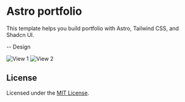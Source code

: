 # Astro portfolio

This template helps you build portfolio with Astro, Tailwind CSS, and Shadcn UI.

-- Design

![View 1](public/View1.png)
![View 2](public/View2.png)

## License

Licensed under the [MIT License](LICENSE).
